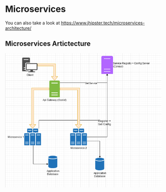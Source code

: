 # Microservices

You can also take a look at https://www.jhipster.tech/microservices-architecture/

## Microservices Artictecture

![microservices](../assets/Microservices.png)

